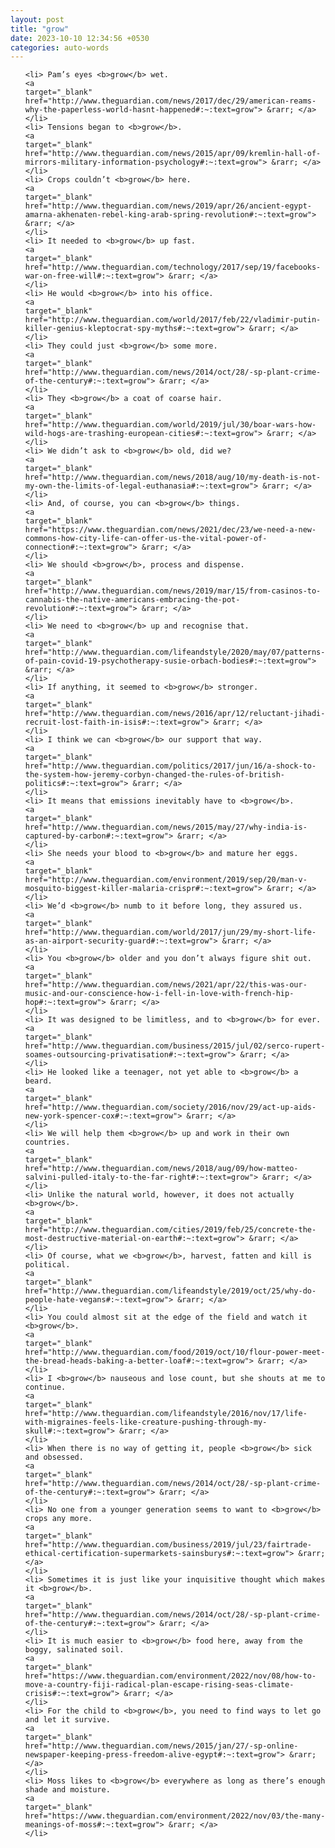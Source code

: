```yaml
---
layout: post
title: "grow"
date: 2023-10-10 12:34:56 +0530
categories: auto-words
---
```

<ol>

    <li> Pam’s eyes <b>grow</b> wet.
    <a 
    target="_blank" 
    href="http://www.theguardian.com/news/2017/dec/29/american-reams-why-the-paperless-world-hasnt-happened#:~:text=grow"> &rarr; </a>
    </li>
    <li> Tensions began to <b>grow</b>.
    <a 
    target="_blank" 
    href="http://www.theguardian.com/news/2015/apr/09/kremlin-hall-of-mirrors-military-information-psychology#:~:text=grow"> &rarr; </a>
    </li>
    <li> Crops couldn’t <b>grow</b> here.
    <a 
    target="_blank" 
    href="http://www.theguardian.com/news/2019/apr/26/ancient-egypt-amarna-akhenaten-rebel-king-arab-spring-revolution#:~:text=grow"> &rarr; </a>
    </li>
    <li> It needed to <b>grow</b> up fast.
    <a 
    target="_blank" 
    href="http://www.theguardian.com/technology/2017/sep/19/facebooks-war-on-free-will#:~:text=grow"> &rarr; </a>
    </li>
    <li> He would <b>grow</b> into his office.
    <a 
    target="_blank" 
    href="http://www.theguardian.com/world/2017/feb/22/vladimir-putin-killer-genius-kleptocrat-spy-myths#:~:text=grow"> &rarr; </a>
    </li>
    <li> They could just <b>grow</b> some more.
    <a 
    target="_blank" 
    href="http://www.theguardian.com/news/2014/oct/28/-sp-plant-crime-of-the-century#:~:text=grow"> &rarr; </a>
    </li>
    <li> They <b>grow</b> a coat of coarse hair.
    <a 
    target="_blank" 
    href="http://www.theguardian.com/world/2019/jul/30/boar-wars-how-wild-hogs-are-trashing-european-cities#:~:text=grow"> &rarr; </a>
    </li>
    <li> We didn’t ask to <b>grow</b> old, did we?
    <a 
    target="_blank" 
    href="http://www.theguardian.com/news/2018/aug/10/my-death-is-not-my-own-the-limits-of-legal-euthanasia#:~:text=grow"> &rarr; </a>
    </li>
    <li> And, of course, you can <b>grow</b> things.
    <a 
    target="_blank" 
    href="https://www.theguardian.com/news/2021/dec/23/we-need-a-new-commons-how-city-life-can-offer-us-the-vital-power-of-connection#:~:text=grow"> &rarr; </a>
    </li>
    <li> We should <b>grow</b>, process and dispense.
    <a 
    target="_blank" 
    href="http://www.theguardian.com/news/2019/mar/15/from-casinos-to-cannabis-the-native-americans-embracing-the-pot-revolution#:~:text=grow"> &rarr; </a>
    </li>
    <li> We need to <b>grow</b> up and recognise that.
    <a 
    target="_blank" 
    href="http://www.theguardian.com/lifeandstyle/2020/may/07/patterns-of-pain-covid-19-psychotherapy-susie-orbach-bodies#:~:text=grow"> &rarr; </a>
    </li>
    <li> If anything, it seemed to <b>grow</b> stronger.
    <a 
    target="_blank" 
    href="http://www.theguardian.com/news/2016/apr/12/reluctant-jihadi-recruit-lost-faith-in-isis#:~:text=grow"> &rarr; </a>
    </li>
    <li> I think we can <b>grow</b> our support that way.
    <a 
    target="_blank" 
    href="http://www.theguardian.com/politics/2017/jun/16/a-shock-to-the-system-how-jeremy-corbyn-changed-the-rules-of-british-politics#:~:text=grow"> &rarr; </a>
    </li>
    <li> It means that emissions inevitably have to <b>grow</b>.
    <a 
    target="_blank" 
    href="http://www.theguardian.com/news/2015/may/27/why-india-is-captured-by-carbon#:~:text=grow"> &rarr; </a>
    </li>
    <li> She needs your blood to <b>grow</b> and mature her eggs.
    <a 
    target="_blank" 
    href="http://www.theguardian.com/environment/2019/sep/20/man-v-mosquito-biggest-killer-malaria-crispr#:~:text=grow"> &rarr; </a>
    </li>
    <li> We’d <b>grow</b> numb to it before long, they assured us.
    <a 
    target="_blank" 
    href="http://www.theguardian.com/world/2017/jun/29/my-short-life-as-an-airport-security-guard#:~:text=grow"> &rarr; </a>
    </li>
    <li> You <b>grow</b> older and you don’t always figure shit out.
    <a 
    target="_blank" 
    href="http://www.theguardian.com/news/2021/apr/22/this-was-our-music-and-our-conscience-how-i-fell-in-love-with-french-hip-hop#:~:text=grow"> &rarr; </a>
    </li>
    <li> It was designed to be limitless, and to <b>grow</b> for ever.
    <a 
    target="_blank" 
    href="http://www.theguardian.com/business/2015/jul/02/serco-rupert-soames-outsourcing-privatisation#:~:text=grow"> &rarr; </a>
    </li>
    <li> He looked like a teenager, not yet able to <b>grow</b> a beard.
    <a 
    target="_blank" 
    href="http://www.theguardian.com/society/2016/nov/29/act-up-aids-new-york-spencer-cox#:~:text=grow"> &rarr; </a>
    </li>
    <li> We will help them <b>grow</b> up and work in their own countries.
    <a 
    target="_blank" 
    href="http://www.theguardian.com/news/2018/aug/09/how-matteo-salvini-pulled-italy-to-the-far-right#:~:text=grow"> &rarr; </a>
    </li>
    <li> Unlike the natural world, however, it does not actually <b>grow</b>.
    <a 
    target="_blank" 
    href="http://www.theguardian.com/cities/2019/feb/25/concrete-the-most-destructive-material-on-earth#:~:text=grow"> &rarr; </a>
    </li>
    <li> Of course, what we <b>grow</b>, harvest, fatten and kill is political.
    <a 
    target="_blank" 
    href="http://www.theguardian.com/lifeandstyle/2019/oct/25/why-do-people-hate-vegans#:~:text=grow"> &rarr; </a>
    </li>
    <li> You could almost sit at the edge of the field and watch it <b>grow</b>.
    <a 
    target="_blank" 
    href="http://www.theguardian.com/food/2019/oct/10/flour-power-meet-the-bread-heads-baking-a-better-loaf#:~:text=grow"> &rarr; </a>
    </li>
    <li> I <b>grow</b> nauseous and lose count, but she shouts at me to continue.
    <a 
    target="_blank" 
    href="http://www.theguardian.com/lifeandstyle/2016/nov/17/life-with-migraines-feels-like-creature-pushing-through-my-skull#:~:text=grow"> &rarr; </a>
    </li>
    <li> When there is no way of getting it, people <b>grow</b> sick and obsessed.
    <a 
    target="_blank" 
    href="http://www.theguardian.com/news/2014/oct/28/-sp-plant-crime-of-the-century#:~:text=grow"> &rarr; </a>
    </li>
    <li> No one from a younger generation seems to want to <b>grow</b> crops any more.
    <a 
    target="_blank" 
    href="http://www.theguardian.com/business/2019/jul/23/fairtrade-ethical-certification-supermarkets-sainsburys#:~:text=grow"> &rarr; </a>
    </li>
    <li> Sometimes it is just like your inquisitive thought which makes it <b>grow</b>.
    <a 
    target="_blank" 
    href="http://www.theguardian.com/news/2014/oct/28/-sp-plant-crime-of-the-century#:~:text=grow"> &rarr; </a>
    </li>
    <li> It is much easier to <b>grow</b> food here, away from the boggy, salinated soil.
    <a 
    target="_blank" 
    href="https://www.theguardian.com/environment/2022/nov/08/how-to-move-a-country-fiji-radical-plan-escape-rising-seas-climate-crisis#:~:text=grow"> &rarr; </a>
    </li>
    <li> For the child to <b>grow</b>, you need to find ways to let go and let it survive.
    <a 
    target="_blank" 
    href="http://www.theguardian.com/news/2015/jan/27/-sp-online-newspaper-keeping-press-freedom-alive-egypt#:~:text=grow"> &rarr; </a>
    </li>
    <li> Moss likes to <b>grow</b> everywhere as long as there’s enough shade and moisture.
    <a 
    target="_blank" 
    href="https://www.theguardian.com/environment/2022/nov/03/the-many-meanings-of-moss#:~:text=grow"> &rarr; </a>
    </li>